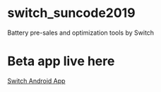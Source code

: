 # switch_suncode2019
Battery pre-sales and optimization tools by Switch
# Beta app live here 
[Switch Android App](https://play.google.com/store/apps/details?id=io.energysaving)
